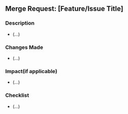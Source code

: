 ## Merge Request: [Feature/Issue Title]

### Description
- (...)

### Changes Made
- (...)

### Impact(if applicable)
- (...)

### Checklist
- (...)
